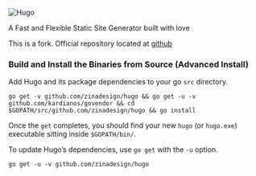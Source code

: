 ![Hugo](https://raw.githubusercontent.com/spf13/hugo/master/docs/static/img/hugo-logo.png)

A Fast and Flexible Static Site Generator built with love

This is a fork. Official repository located at [github](https://github.com/spf13/hugo)

### Build and Install the Binaries from Source (Advanced Install)

Add Hugo and its package dependencies to your go `src` directory.

    go get -v github.com/zinadesign/hugo && go get -u -v github.com/kardianos/govendor && cd $GOPATH/src/github.com/zinadesign/hugo && go install

Once the `get` completes, you should find your new `hugo` (or `hugo.exe`) executable sitting inside `$GOPATH/bin/`.

To update Hugo’s dependencies, use `go get` with the `-u` option.

    go get -u -v github.com/zinadesign/hugo

